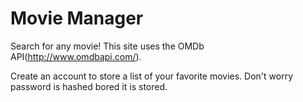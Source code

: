 # Movie Manager

Search for any movie!
This site uses the OMDb API(http://www.omdbapi.com/).

Create an account to store a list of your favorite  movies.
Don't worry password is hashed bored it is stored.
